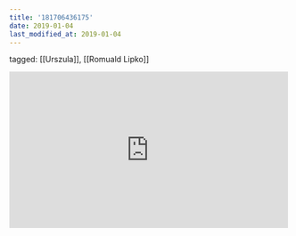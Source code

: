 ```yaml
---
title: '181706436175'
date: 2019-01-04
last_modified_at: 2019-01-04
---
```

tagged: [[Urszula]], [[Romuald Lipko]]
<iframe allow="accelerometer; autoplay; clipboard-write; encrypted-media; gyroscope; picture-in-picture" allowfullscreen="" frameborder="0" height="281" id="youtube_iframe" src="https://www.youtube.com/embed/C9SQcO3Zins?feature=oembed&amp;enablejsapi=1&amp;origin=https://safe.txmblr.com&amp;wmode=opaque" width="500"></iframe>